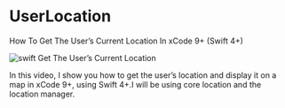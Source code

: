 # UserLocation
How To Get The User’s Current Location In xCode 9+ (Swift 4+)

![swift Get The User’s Current Location](https://i.ibb.co/WcQQZcL/Screen-Shot-2018-12-13-at-23-50-54.png)

In this video, I show you how to get the user’s location and display it on a map in xCode 9+, using Swift 4+.I will be using core location and the location manager. 
